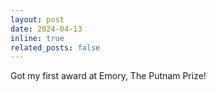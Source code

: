 ```yaml
---
layout: post
date: 2024-04-13
inline: true
related_posts: false
---
```


Got my first award at Emory, The Putnam Prize!
